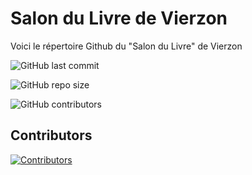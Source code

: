 # Salon du Livre de Vierzon

Voici le répertoire Github du "Salon du Livre" de Vierzon

![GitHub last commit](https://img.shields.io/github/last-commit/AlexandreBobis/Salon-du-Livre)

![GitHub repo size](https://img.shields.io/github/repo-size/AlexandreBobis/Salon-du-Livre)

![GitHub contributors](https://img.shields.io/github/contributors/AlexandreBobis/Salon-du-Livre)

## Contributors

[![Contributors](https://contrib.rocks/image?repo=AlexandreBobis/Salon-du-Livre)](https://github.com/AlexandreBobis/Salon_du_Livre/graphs/contributors)